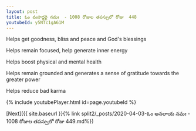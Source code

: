 ```yaml
---
layout: post
title: ఓం మహద్ధరై నమః  - 1008 రోజుల తపస్సులో రోజు  448
youtubeId: y5NTc1gA61M
---
```

 
 
Helps get goodness, bliss and peace and God's blessings
 
Helps remain focused, help generate inner energy 
 
Helps boost physical and mental health 
 
Helps remain grounded and generates a sense of gratitude towards the greater power 
 
Helps reduce bad karma
 
 
 
 


{% include youtubePlayer.html id=page.youtubeId %}
 
[Next]({{ site.baseurl }}{% link  split2/_posts/2020-04-03-ఓం అనలాయ నమః  - 1008 రోజుల తపస్సులో రోజు  449.md%})
 
